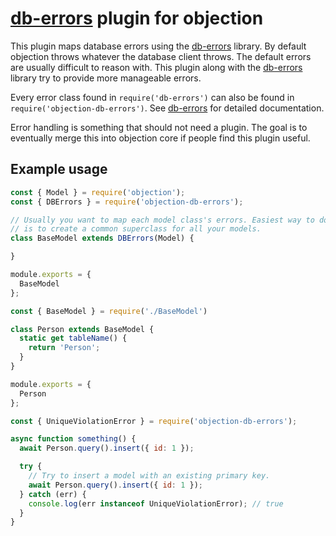 # [db-errors](https://github.com/Vincit/db-errors) plugin for objection

This plugin maps database errors using the [db-errors](https://github.com/Vincit/db-errors) library. By default
objection throws whatever the database client throws. The default errors are usually difficult to reason with.
This plugin along with the [db-errors](https://github.com/Vincit/db-errors) library try to provide more
manageable errors.

Every error class found in `require('db-errors')` can also be found in `require('objection-db-errors')`. See
[db-errors](https://github.com/Vincit/db-errors) for detailed documentation.

Error handling is something that should not need a plugin. The goal is to eventually merge this into objection core if
people find this plugin useful.

## Example usage

```js
const { Model } = require('objection');
const { DBErrors } = require('objection-db-errors');

// Usually you want to map each model class's errors. Easiest way to do this
// is to create a common superclass for all your models.
class BaseModel extends DBErrors(Model) {

}

module.exports = {
  BaseModel
};
```

```js
const { BaseModel } = require('./BaseModel')

class Person extends BaseModel {
  static get tableName() {
    return 'Person';
  }
}

module.exports = {
  Person
};
```

```js
const { UniqueViolationError } = require('objection-db-errors');

async function something() {
  await Person.query().insert({ id: 1 });

  try {
    // Try to insert a model with an existing primary key.
    await Person.query().insert({ id: 1 });
  } catch (err) {
    console.log(err instanceof UniqueViolationError); // true
  }
}
```
